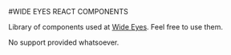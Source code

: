 #WIDE EYES REACT COMPONENTS

Library of components used at [Wide Eyes](http://wide-eyes.it). Feel free to use them. 

No support provided whatsoever.
